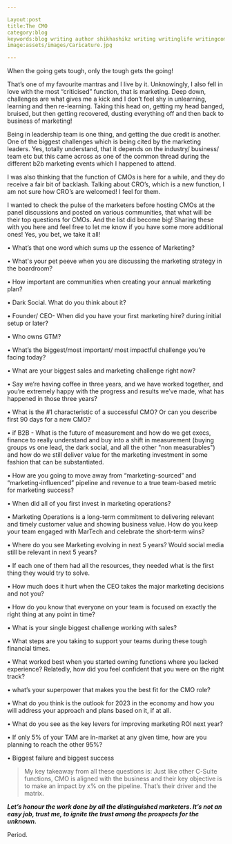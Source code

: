 ```yaml
---

Layout:post
title:The CMO
category:blog
keywords:blog writing author shikhashikz writing writinglife writingcommunity dailyblogpost dailyblogpostchallenge marketing cmo
image:assets/images/Caricature.jpg

---
```

When the going gets tough, only the tough gets the going!

That’s one of my favourite mantras and I live by it. Unknowingly, I also fell in love with the most “criticised” function, that is marketing. Deep down, challenges are what gives me a kick and I don’t feel shy in unlearning, learning and then re-learning. Taking this head on, getting my head banged, bruised, but then getting recovered, dusting everything off and then back to business of marketing!

Being in leadership team is one thing, and getting the due credit is another. One of the biggest challenges which is being cited by the marketing leaders. Yes, totally understand, that it depends on the industry/ business/ team etc but this came across as one of the common thread during the different b2b marketing events which I happened to attend.

I was also thinking that the function of CMOs is here for a while, and they do receive a fair bit of backlash. Talking about CRO’s, which is a new function, I am not sure how CRO’s are welcomed! I feel for them.

I wanted to check the pulse of the marketers before hosting CMOs at the panel discussions and posted on various communities, that what will be their top questions for CMOs. And the list did become big! Sharing these with you here and feel free to let me know if you have some more additional ones! Yes, you bet, we take it all! 

•	What’s that one word which sums up the essence of Marketing?

•	What's your pet peeve when you are discussing the marketing strategy in the boardroom?

•	How important are communities when creating your annual marketing plan?

•	Dark Social. What do you think about it?

•	Founder/ CEO- When did you have your first marketing hire? during initial setup or later?

•	Who owns GTM?

•	What’s the biggest/most important/ most impactful challenge you’re facing today? 

•	What are your biggest sales and marketing challenge right now?

•	Say we’re having coffee in three years, and we have worked together, and you’re extremely happy with the progress and results we’ve made, what has happened in those three years?

•	What is the #1 characteristic of a successful CMO? Or can you describe first 90 days for a new CMO?

•	if B2B - What is the future of measurement and how do we get execs, finance to really understand and buy into a shift in measurement (buying groups vs one lead, the dark social, and all the other "non measurables") and how do we still deliver value for the marketing investment in some fashion that can be substantiated.

•	How are you going to move away from “marketing-sourced” and “marketing-influenced” pipeline and revenue to a true team-based metric for marketing success?

•	When did all of you first invest in marketing operations?

•	Marketing Operations is a long-term commitment to delivering relevant and timely customer value and showing business value. How do you keep your team engaged with MarTech and celebrate the short-term wins?

•	Where do you see Marketing evolving in next 5 years? Would social media still be relevant in next 5 years?

•	If each one of them had all the resources, they needed what is the first thing they would try to solve.

•	How much does it hurt when the CEO takes the major marketing decisions and not you?

•	How do you know that everyone on your team is focused on exactly the right thing at any point in time?

•	What is your single biggest challenge working with sales?

•	What steps are you taking to support your teams during these tough financial times.

•	What worked best when you started owning functions where you lacked experience? Relatedly, how did you feel confident that you were on the right track?

•	what’s your superpower that makes you the best fit for the CMO role?

•	What do you think is the outlook for 2023 in the economy and how you will address your approach and plans based on it, if at all. 

•	What do you see as the key levers for improving marketing ROI next year?

•	If only 5% of your TAM are in-market at any given time, how are you planning to reach the other 95%?

•	Biggest failure and biggest success

>My key takeaway from all these questions is: Just like other C-Suite functions, CMO is aligned with the business and their key objective is to make an impact by x% on the pipeline. That’s their driver and the matrix.

***Let’s honour the work done by all the distinguished marketers. It’s not an easy job, trust me, to ignite the trust among the prospects for the unknown.***

Period.
